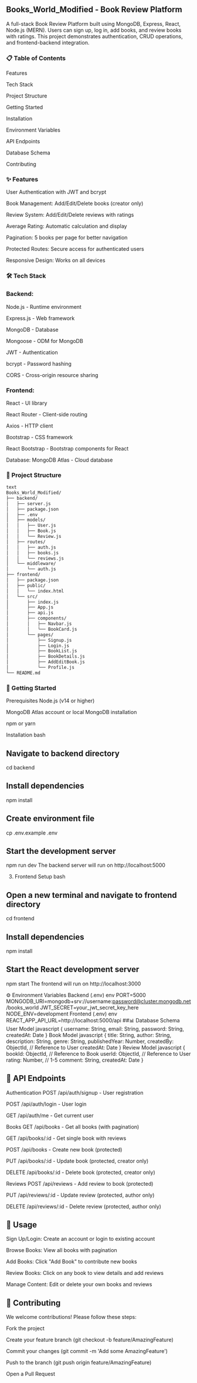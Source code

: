 ## Books_World_Modified - Book Review Platform
A full-stack Book Review Platform built using MongoDB, Express, React, Node.js (MERN).
Users can sign up, log in, add books, and review books with ratings. This project demonstrates authentication, CRUD operations, and frontend-backend integration.

### 📋 Table of Contents
Features

Tech Stack

Project Structure

Getting Started

Installation

Environment Variables

API Endpoints

Database Schema

Contributing



### ✨ Features
User Authentication with JWT and bcrypt

Book Management: Add/Edit/Delete books (creator only)

Review System: Add/Edit/Delete reviews with ratings

Average Rating: Automatic calculation and display

Pagination: 5 books per page for better navigation

Protected Routes: Secure access for authenticated users

Responsive Design: Works on all devices

### 🛠 Tech Stack
### Backend:
Node.js - Runtime environment

Express.js - Web framework

MongoDB - Database

Mongoose - ODM for MongoDB

JWT - Authentication

bcrypt - Password hashing

CORS - Cross-origin resource sharing

### Frontend:
React - UI library

React Router - Client-side routing

Axios - HTTP client

Bootstrap - CSS framework

React Bootstrap - Bootstrap components for React

Database:
MongoDB Atlas - Cloud database

### 📁 Project Structure
```bash
text
Books_World_Modified/
├── backend/
│   ├── server.js
│   ├── package.json
│   ├── .env
│   ├── models/
│   │   ├── User.js
│   │   ├── Book.js
│   │   └── Review.js
│   ├── routes/
│   │   ├── auth.js
│   │   ├── books.js
│   │   └── reviews.js
│   └── middleware/
│       └── auth.js
├── frontend/
│   ├── package.json
│   ├── public/
│   │   └── index.html
│   └── src/
│       ├── index.js
│       ├── App.js
│       ├── api.js
│       ├── components/
│       │   ├── Navbar.js
│       │   └── BookCard.js
│       └── pages/
│           ├── Signup.js
│           ├── Login.js
│           ├── BookList.js
│           ├── BookDetails.js
│           ├── AddEditBook.js
│           └── Profile.js
└── README.md
```


### 🚀 Getting Started
Prerequisites
Node.js (v14 or higher)

MongoDB Atlas account or local MongoDB installation

npm or yarn

Installation
bash
## Navigate to backend directory
cd backend

## Install dependencies
npm install

## Create environment file
cp .env.example .env

## Start the development server
npm run dev
The backend server will run on http://localhost:5000

3. Frontend Setup
bash
## Open a new terminal and navigate to frontend directory
cd frontend

## Install dependencies
npm install

## Start the React development server
npm start
The frontend will run on http://localhost:3000

⚙ Environment Variables
Backend (.env)
env
PORT=5000
MONGODB_URI=mongodb+srv://username:password@cluster.mongodb.net/books_world
JWT_SECRET=your_jwt_secret_key_here
NODE_ENV=development
Frontend (.env)
env
REACT_APP_API_URL=http://localhost:5000/api
##📊 Database Schema
User Model
javascript
{
  username: String,
  email: String,
  password: String,
  createdAt: Date
}
Book Model
javascript
{
  title: String,
  author: String,
  description: String,
  genre: String,
  publishedYear: Number,
  createdBy: ObjectId, // Reference to User
  createdAt: Date
}
Review Model
javascript
{
  bookId: ObjectId, // Reference to Book
  userId: ObjectId, // Reference to User
  rating: Number, // 1-5
  comment: String,
  createdAt: Date
}
## 🔌 API Endpoints
Authentication
POST /api/auth/signup - User registration

POST /api/auth/login - User login

GET /api/auth/me - Get current user

Books
GET /api/books - Get all books (with pagination)

GET /api/books/:id - Get single book with reviews

POST /api/books - Create new book (protected)

PUT /api/books/:id - Update book (protected, creator only)

DELETE /api/books/:id - Delete book (protected, creator only)

Reviews
POST /api/reviews - Add review to book (protected)

PUT /api/reviews/:id - Update review (protected, author only)

DELETE /api/reviews/:id - Delete review (protected, author only)

## 🎯 Usage
Sign Up/Login: Create an account or login to existing account

Browse Books: View all books with pagination

Add Books: Click "Add Book" to contribute new books

Review Books: Click on any book to view details and add reviews

Manage Content: Edit or delete your own books and reviews

## 🤝 Contributing
We welcome contributions! Please follow these steps:

Fork the project

Create your feature branch (git checkout -b feature/AmazingFeature)

Commit your changes (git commit -m 'Add some AmazingFeature')

Push to the branch (git push origin feature/AmazingFeature)

Open a Pull Request


